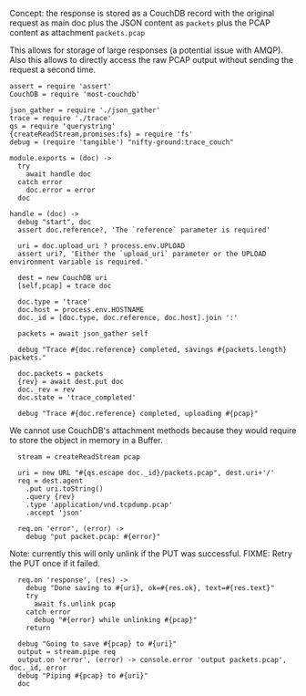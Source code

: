Concept: the response is stored as a CouchDB record
with the original request as main doc
plus the JSON content as `packets`
plus the PCAP content as attachment `packets.pcap`

This allows for storage of large responses (a potential issue with AMQP).
Also this allows to directly access the raw PCAP output without sending
the request a second time.

    assert = require 'assert'
    CouchDB = require 'most-couchdb'

    json_gather = require './json_gather'
    trace = require './trace'
    qs = require 'querystring'
    {createReadStream,promises:fs} = require 'fs'
    debug = (require 'tangible') "nifty-ground:trace_couch"

    module.exports = (doc) ->
      try
        await handle doc
      catch error
        doc.error = error
      doc

    handle = (doc) ->
      debug "start", doc
      assert doc.reference?, 'The `reference` parameter is required'

      uri = doc.upload_uri ? process.env.UPLOAD
      assert uri?, 'Either the `upload_uri` parameter or the UPLOAD environment variable is required.'

      dest = new CouchDB uri
      [self,pcap] = trace doc

      doc.type = 'trace'
      doc.host = process.env.HOSTNAME
      doc._id = [doc.type, doc.reference, doc.host].join ':'

      packets = await json_gather self

      debug "Trace #{doc.reference} completed, savings #{packets.length} packets."

      doc.packets = packets
      {rev} = await dest.put doc
      doc._rev = rev
      doc.state = 'trace_completed'

      debug "Trace #{doc.reference} completed, uploading #{pcap}"

We cannot use CouchDB's attachment methods because they would require to store the object in memory in a Buffer.

      stream = createReadStream pcap

      uri = new URL "#{qs.escape doc._id}/packets.pcap", dest.uri+'/'
      req = dest.agent
        .put uri.toString()
        .query {rev}
        .type 'application/vnd.tcpdump.pcap'
        .accept 'json'

      req.on 'error', (error) ->
        debug "put packet.pcap: #{error}"

Note: currently this will only unlink if the PUT was successful.
FIXME: Retry the PUT once if it failed.

      req.on 'response', (res) ->
        debug "Done saving to #{uri}, ok=#{res.ok}, text=#{res.text}"
        try
          await fs.unlink pcap
        catch error
          debug "#{error} while unlinking #{pcap}"
        return

      debug "Going to save #{pcap} to #{uri}"
      output = stream.pipe req
      output.on 'error', (error) -> console.error 'output packets.pcap', doc._id, error
      debug "Piping #{pcap} to #{uri}"
      doc

